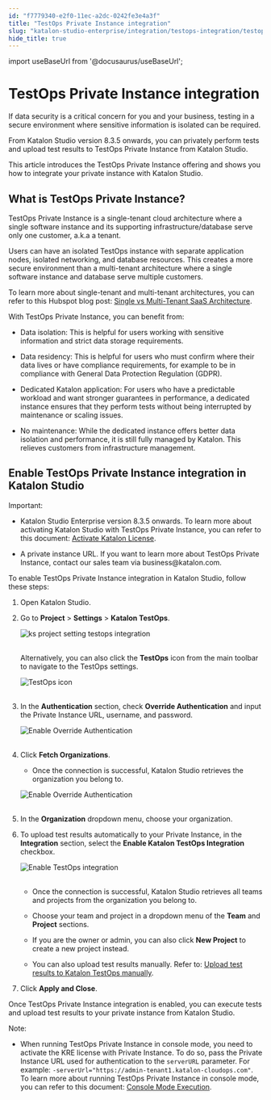 ```yaml
---
id: "f7779340-e2f0-11ec-a2dc-0242fe3e4a3f"
title: "TestOps Private Instance integration"
slug: "katalon-studio-enterprise/integration/testops-integration/testops-private-instance-integration"
hide_title: true
---
```

import useBaseUrl from '@docusaurus/useBaseUrl';


# <a id="id" class="anchor_top_offset"/><a id="ariaid-title1" class="anchor_top_offset"/>TestOps Private Instance integration

<p xmlns="http://www.w3.org/1999/xhtml" className="p">If data security is a critical concern for you and your business, testing in a secure environment where sensitive information is isolated can be required.</p> 
<p xmlns="http://www.w3.org/1999/xhtml" className="p">From Katalon Studio version 8.3.5 onwards, you can privately perform tests and upload test results to TestOps Private Instance from Katalon Studio.</p> 
<p xmlns="http://www.w3.org/1999/xhtml" className="p">This article introduces the TestOps Private Instance offering and shows you how to integrate your private instance with Katalon Studio.</p> 
    

## <a id="id_1" class="anchor_top_offset"/>What is TestOps Private Instance?

    
      
<p xmlns="http://www.w3.org/1999/xhtml" className="p">TestOps Private Instance is a single-tenant cloud architecture   where a single software instance and its supporting   infrastructure/database serve only one customer, a.k.a a   tenant.</p> 
      
<p xmlns="http://www.w3.org/1999/xhtml" className="p">Users can have an isolated TestOps instance with separate   application nodes, isolated networking, and database resources.   This creates a more secure environment than a multi-tenant   architecture where a single software instance and database serve   multiple customers.</p> 
      
<p xmlns="http://www.w3.org/1999/xhtml" className="p">To learn more about single-tenant and multi-tenant   architectures, you can refer to this Hubspot blog post: <a className="xref j-external-link" href="https://blog.hubspot.com/service/single-vs-multi-tenant-saas" target="_blank">Single     vs Multi-Tenant SaaS Architecture</a>.</p> 
      
<p xmlns="http://www.w3.org/1999/xhtml" className="p">With TestOps Private Instance, you can benefit from:</p> 
      
<ul xmlns="http://www.w3.org/1999/xhtml" className="ul">   <li className="li">     <p className="p">Data isolation: This is helpful for users working with sensitive       information and strict data storage requirements.</p>   </li>   <li className="li">     <p className="p">Data residency: This is helpful for users who must confirm where       their data lives or have compliance requirements, for example to be       in compliance with General Data Protection Regulation (GDPR).</p>   </li>   <li className="li">     <p className="p">Dedicated Katalon application: For users who have a predictable       workload and want stronger guarantees in performance, a dedicated       instance ensures that they perform tests without being interrupted       by maintenance or scaling issues.</p>   </li>   <li className="li">     <p className="p">No maintenance: While the dedicated instance offers better data       isolation and performance, it is still fully managed by Katalon.       This relieves customers from infrastructure management.</p>   </li> </ul> 
    
  

## <a id="id_2" class="anchor_top_offset"/>Enable TestOps Private Instance integration in Katalon         Studio

<div xmlns="http://www.w3.org/1999/xhtml" className="note important note_important"><span className="note__title">Important:</span> <ul className="ul"><li className="li"><p className="p">Katalon Studio Enterprise version 8.3.5 onwards.
        To learn more about activating Katalon Studio with TestOps Private
        Instance, you can refer to this document: <a className="xref" href="/docs/products-and-licenses/katalon-studio-enterprise-and-runtime-engine-licenses/activate-katalon-license#id_6">Activate
          Katalon License</a>.</p></li><li className="li"><p className="p">A private instance URL. If you want to learn
        more about TestOps Private Instance, contact our sales team via
        business@katalon.com.</p></li></ul>
</div>
<p xmlns="http://www.w3.org/1999/xhtml" className="p">To enable TestOps Private Instance integration in Katalon   Studio, follow these steps:</p> 
<ol xmlns="http://www.w3.org/1999/xhtml" className="ol"><li className="li">     <p className="p">Open Katalon Studio.</p>   </li><li className="li">     <p className="p">Go to <strong className="ph b">Project</strong> &gt; <strong className="ph b">Settings</strong>       &gt; <strong className="ph b">Katalon TestOps</strong>.</p>     <p className="p">       <img className="image" src={useBaseUrl("https://github.com/katalon-studio/docs-images/raw/master/katalon-studio/docs/testops-private-instance/KS-8.3.5-Open-TestOps-project-settings.png")} alt="ks project setting testops integration" /><br /><br />     </p>     <p className="p">Alternatively, you can also click the <strong className="ph b">TestOps</strong>       icon from the main toolbar to navigate to the TestOps settings.</p>     <p className="p">       <img className="image" src={useBaseUrl("https://github.com/katalon-studio/docs-images/raw/master/katalon-studio/docs/testops-private-instance/KS-8.3.5-TestOps-icon.png")} width={500} alt="TestOps icon" /><br /><br />     </p>   </li><li className="li">     <p className="p">In the <strong className="ph b">Authentication</strong> section, check       <strong className="ph b">Override Authentication</strong> and input the Private       Instance URL, username, and password.</p>     <p className="p">       <img className="image" src={useBaseUrl("https://github.com/katalon-studio/docs-images/raw/master/katalon-studio/docs/testops-private-instance/KS-8.3.5-Override-authentication.png")} alt="Enable Override Authentication" /><br /><br />     </p>   </li><li className="li">     <p className="p">Click <strong className="ph b">Fetch Organizations</strong>.</p>     <ul className="ul"><li className="li">Once the connection is successful, Katalon Studio retrieves the         organization you belong to.</li></ul>     <p className="p">       <img className="image" src={useBaseUrl("https://github.com/katalon-studio/docs-images/raw/master/katalon-studio/docs/testops-private-instance/KS-8.3.5-Successful-override-.png")} alt="Enable Override Authentication" /><br /><br />     </p>   </li><li className="li">     <p className="p">In the <strong className="ph b">Organization</strong> dropdown menu, choose your       organization.</p>   </li><li className="li">     <p className="p">To upload test results automatically to your Private Instance,       in the <strong className="ph b">Integration</strong> section, select the       <strong className="ph b">Enable Katalon TestOps Integration</strong> checkbox.</p>     <p className="p">       <img className="image" src={useBaseUrl("https://github.com/katalon-studio/docs-images/raw/master/katalon-studio/docs/testops-private-instance/KS-8.3.5-Enable-TestOps-integration.png")} width={500} alt="Enable TestOps integration" /><br /><br />     </p>     <ul className="ul"><li className="li">         <p className="p">Once the connection is successful, Katalon Studio retrieves all           teams and projects from the organization you belong to.</p>       </li><li className="li">         <p className="p">Choose your team and project in a dropdown menu of the           <strong className="ph b">Team</strong> and <strong className="ph b">Project</strong> sections.</p>       </li><li className="li">         <p className="p">If you are the owner or admin, you can also click <strong className="ph b">New             Project</strong> to create a new project instead.</p>       </li><li className="li">         <p className="p">You can also upload test results manually. Refer to: <a className="xref" href="/docs/katalon-studio-enterprise/integration/testops-integration/upload-test-results-to-katalon-testops-from-katalon-studio#id_3">Upload             test results to Katalon TestOps manually</a>.</p>       </li></ul>   </li><li className="li">     <p className="p">Click <strong className="ph b">Apply and Close</strong>.</p>   </li></ol> 
<p xmlns="http://www.w3.org/1999/xhtml" className="p">Once TestOps Private Instance integration is enabled, you can   execute tests and upload test results to your private instance from   Katalon Studio.</p> 
<div xmlns="http://www.w3.org/1999/xhtml" className="note note note_note"><span className="note__title">Note:</span> <ul className="ul"><li className="li">When running TestOps Private Instance in console mode, you need to activate the KRE license with Private Instance. To do so, pass the Private Instance URL used for authentication to the <code className="ph codeph">serverURL</code> parameter. For example: <code className="ph codeph">-serverUrl="https://admin-tenant1.katalon-cloudops.com"</code>. To learn more about running TestOps Private Instance in console mode, you can refer to this document: <a className="xref" href="/docs/katalon-runtime-engine/command-syntax-command-lineconsole-mode-execution#concept-1437">Console Mode Execution</a>.</li></ul></div>
